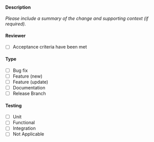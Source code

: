 #### Description
*Please include a summary of the change and supporting context (if required).*
#### Reviewer
- [ ] Acceptance criteria have been met
#### Type
- [ ] Bug fix
- [ ] Feature (new)
- [ ] Feature (update)
- [ ] Documentation
- [ ] Release Branch
#### Testing
- [ ] Unit
- [ ] Functional
- [ ] Integration
- [ ] Not Applicable